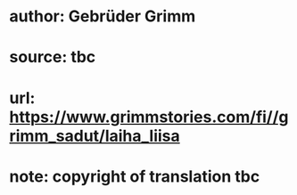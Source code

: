 # author: Gebrüder Grimm
# source: tbc
# url: https://www.grimmstories.com/fi//grimm_sadut/laiha_liisa
# note: copyright of translation tbc


